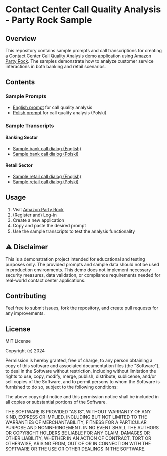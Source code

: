 # Contact Center Call Quality Analysis - Party Rock Sample

## Overview
This repository contains sample prompts and call transcriptions for creating a Contact Center Call Quality Analysis demo application using [Amazon Party Rock](https://partyrock.aws/). The samples demonstrate how to analyze customer service interactions in both banking and retail scenarios.

## Contents

### Sample Prompts
- [English prompt](./prompt-ENG.txt) for call quality analysis
- [Polish prompt](./prompt-PL.txt) for call quality analysis (Polski)

### Sample Transcripts
#### Banking Sector
- [Sample bank call dialog (English)](./dialog-bank-ENG.txt)
- [Sample bank call dialog (Polski)](./dialog-bank-PL.txt)

#### Retail Sector  
- [Sample retail call dialog (English)](./dialog-retail-ENG.txt)
- [Sample retail call dialog (Polski)](./dialog-retail-PL.txt)

## Usage
1. Visit [Amazon Party Rock](https://partyrock.aws/)
2. (Register and) Log-in
2. Create a new application
3. Copy and paste the desired prompt
4. Use the sample transcripts to test the analysis functionality

## ⚠️ Disclaimer
This is a demonstration project intended for educational and testing purposes only. The provided prompts and sample data should not be used in production environments. This demo does not implement necessary security measures, data validation, or compliance requirements needed for real-world contact center applications.

## Contributing
Feel free to submit issues, fork the repository, and create pull requests for any improvements.

## License
MIT License

Copyright (c) 2024

Permission is hereby granted, free of charge, to any person obtaining a copy
of this software and associated documentation files (the "Software"), to deal
in the Software without restriction, including without limitation the rights
to use, copy, modify, merge, publish, distribute, sublicense, and/or sell
copies of the Software, and to permit persons to whom the Software is
furnished to do so, subject to the following conditions:

The above copyright notice and this permission notice shall be included in all
copies or substantial portions of the Software.

THE SOFTWARE IS PROVIDED "AS IS", WITHOUT WARRANTY OF ANY KIND, EXPRESS OR
IMPLIED, INCLUDING BUT NOT LIMITED TO THE WARRANTIES OF MERCHANTABILITY,
FITNESS FOR A PARTICULAR PURPOSE AND NONINFRINGEMENT. IN NO EVENT SHALL THE
AUTHORS OR COPYRIGHT HOLDERS BE LIABLE FOR ANY CLAIM, DAMAGES OR OTHER
LIABILITY, WHETHER IN AN ACTION OF CONTRACT, TORT OR OTHERWISE, ARISING FROM,
OUT OF OR IN CONNECTION WITH THE SOFTWARE OR THE USE OR OTHER DEALINGS IN THE
SOFTWARE.